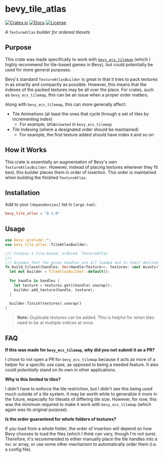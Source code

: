 # bevy_tile_atlas

[![Crates.io](https://img.shields.io/crates/v/bevy_tile_atlas)](https://crates.io/crates/bevy_tile_atlas)
[![Docs](https://img.shields.io/docsrs/bevy_tile_atlas)](https://docs.rs/bevy_tile_atlas/) 
[![License](https://img.shields.io/crates/l/bevy_tile_atlas)](./License.md) 

*A `TextureAtlas` builder for ordered tilesets*

## Purpose

This crate was made specifically to work with [`bevy_ecs_tilemap`](https://github.com/StarArawn/bevy_ecs_tilemap) (which I highly recommend for tile-based games in Bevy), but could potentially be used for more general purposes.

Bevy's standard `TextureAtlasBuilder` is great in that it tries to pack textures in as smartly and compactly as possible. However, this means that the indexes of the packed textures may be all over the place. For crates, such as `bevy_ecs_tilemap`, this can be an issue when a proper order matters.

Along with `bevy_ecs_tilemap`, this can more generally affect:

* Tile Animations (at least the ones that cycle through a set of tiles by incrementing index)
  * For example, `GPUAnimated` in `bevy_ecs_tilemap`
* Tile Indexing (where a designated order should be maintained)
  * For example, the first texture added should have index `0` and so on

## How it Works

This crate is essentially an augmentation of Bevy's own  `TextureAtlasBuilder`. However, instead of placing textures wherever they fit best, this builder places them in order of insertion. This order is maintained when building the finished `TextureAtlas`.

## Installation

Add to your `[dependencies]` list in `Cargo.toml`:

```toml
bevy_tile_atlas = "0.1.0"
```

## Usage

```rust
use bevy::prelude::*;
use bevy_tile_atlas::TileAtlasBuilder;

/// Creates a tile-based, ordered `TextureAtlas`
///
/// Assumes that the given handles are all loaded and in their desired order
fn build_tileset(handles: Vec<Handle<Texture>>, textures: &mut Assets<Texture>) -> TextureAtlas {
  let mut builder = TileAtlasBuilder::default();
  
  for handle in handles {
    let texture = textures.get(&handle).unwrap();
    builder.add_texture(handle, texture);
  }
  
  builder.finish(textures).unwrap()
}
```

> **Note:** Duplicate textures can be added. This is helpful for when tiles need to be at multiple indices at once.

## FAQ

**If this was made for `bevy_ecs_tilemap`, why did you not submit it as a PR?**

I chose to not open a PR for `bevy_ecs_tilemap` because it acts as more of a helper for a specific use case, as opposed to being a needed feature. It also could *potentially* stand on its own in other applications.

**Why is this limited to tiles?**

I didn't have to enforce the tile restriction, but I didn't see this being used much outside of a tile system. It may be worth while to generalize it more in the future, especially for tilesets of differing tile size. However, for now, this was the minimum required to make it work with `bevy_ecs_tilemap` (which again was its original purpose).

**Is the order guaranteed for whole folders of textures?**

If you load from a whole folder, the order of insertion will depend on how Bevy chooses to load the files (which I think can vary, though I'm not sure). Therefore, it's recommended to either manually place the tile handles into a `Vec` or array, or use some other mechanism to automatically order them (i.e. a config file).
